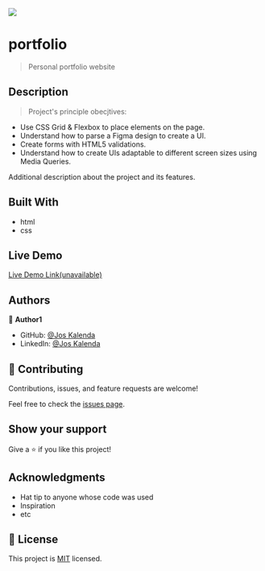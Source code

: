 ![](https://img.shields.io/badge/Microverse-blueviolet)

# portfolio

> Personal portfolio website
## Description 

> Project's principle obecjtives: 

- Use CSS Grid & Flexbox to place elements on the page.
- Understand how to parse a Figma design to create a UI.
- Create forms with HTML5 validations.
- Understand how to create UIs adaptable to different screen sizes using Media Queries.

Additional description about the project and its features.

## Built With

- html
- css

## Live Demo

[Live Demo Link(unavailable)]()

## Authors

👤 **Author1**

- GitHub: [@Jos Kalenda](https://github.com/joskalenda)
- LinkedIn: [@Jos Kalenda](https://www.linkedin.com/in/jos-kalenda-908069205/)

## 🤝 Contributing

Contributions, issues, and feature requests are welcome!

Feel free to check the [issues page](https://github.com/joskalenda/portfolio/issues).

## Show your support

Give a ⭐️ if you like this project!

## Acknowledgments

- Hat tip to anyone whose code was used
- Inspiration
- etc

## 📝 License

This project is [MIT](./MIT.md) licensed.
